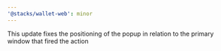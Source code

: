 ```yaml
---
'@stacks/wallet-web': minor
---
```


This update fixes the positioning of the popup in relation to the primary window that fired the action
